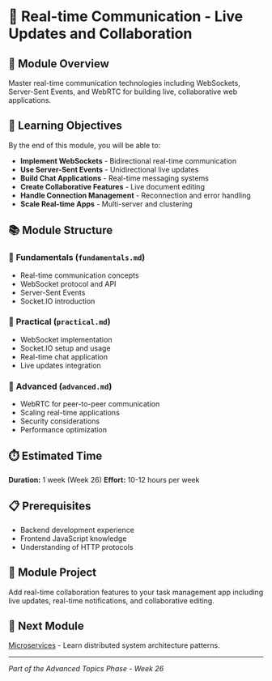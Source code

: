 
# 🔄 Real-time Communication - Live Updates and Collaboration

## 📖 Module Overview

Master real-time communication technologies including WebSockets, Server-Sent Events, and WebRTC for building live, collaborative web applications.

## 🎯 Learning Objectives

By the end of this module, you will be able to:

- **Implement WebSockets** - Bidirectional real-time communication
- **Use Server-Sent Events** - Unidirectional live updates
- **Build Chat Applications** - Real-time messaging systems
- **Create Collaborative Features** - Live document editing
- **Handle Connection Management** - Reconnection and error handling
- **Scale Real-time Apps** - Multi-server and clustering

## 📚 Module Structure

### 📖 **Fundamentals** (`fundamentals.md`)
- Real-time communication concepts
- WebSocket protocol and API
- Server-Sent Events
- Socket.IO introduction

### 🔨 **Practical** (`practical.md`)
- WebSocket implementation
- Socket.IO setup and usage
- Real-time chat application
- Live updates integration

### 🚀 **Advanced** (`advanced.md`)
- WebRTC for peer-to-peer communication
- Scaling real-time applications
- Security considerations
- Performance optimization

## ⏱️ Estimated Time
**Duration:** 1 week (Week 26)
**Effort:** 10-12 hours per week

## 📋 Prerequisites
- Backend development experience
- Frontend JavaScript knowledge
- Understanding of HTTP protocols

## 🎯 Module Project
Add real-time collaboration features to your task management app including live updates, real-time notifications, and collaborative editing.

## 🔗 Next Module
[Microservices](../microservices/) - Learn distributed system architecture patterns.

---
*Part of the Advanced Topics Phase - Week 26*
